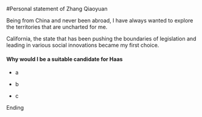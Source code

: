 #Personal statement of Zhang Qiaoyuan

Being from China and never been abroad, I have always wanted to explore the territories that are uncharted for me.

California, the state that has been pushing the boundaries of legislation and leading in various social innovations became my first choice.

#### Why would I be a suitable candidate for Haas

* a

* b

* c

Ending